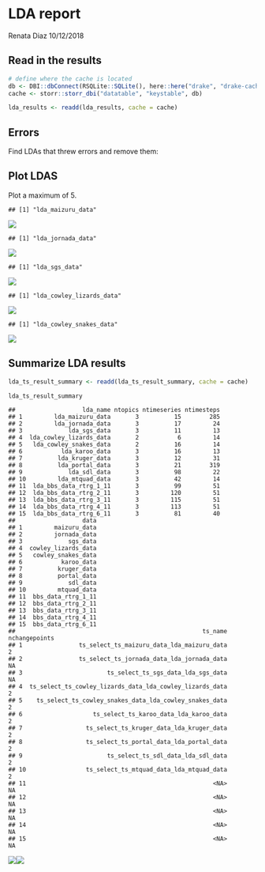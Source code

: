 LDA report
================
Renata Diaz
10/12/2018

Read in the results
-------------------

``` r
# define where the cache is located
db <- DBI::dbConnect(RSQLite::SQLite(), here::here("drake", "drake-cache.sqlite"))
cache <- storr::storr_dbi("datatable", "keystable", db)

lda_results <- readd(lda_results, cache = cache)
```

Errors
------

Find LDAs that threw errors and remove them:

Plot LDAS
---------

Plot a maximum of 5.

    ## [1] "lda_maizuru_data"

![](lda_report_files/figure-markdown_github/plot%20LDA-1.png)

    ## [1] "lda_jornada_data"

![](lda_report_files/figure-markdown_github/plot%20LDA-2.png)

    ## [1] "lda_sgs_data"

![](lda_report_files/figure-markdown_github/plot%20LDA-3.png)

    ## [1] "lda_cowley_lizards_data"

![](lda_report_files/figure-markdown_github/plot%20LDA-4.png)

    ## [1] "lda_cowley_snakes_data"

![](lda_report_files/figure-markdown_github/plot%20LDA-5.png)

Summarize LDA results
---------------------

``` r
lda_ts_result_summary <- readd(lda_ts_result_summary, cache = cache)

lda_ts_result_summary
```

    ##                   lda_name ntopics ntimeseries ntimesteps
    ## 1         lda_maizuru_data       3          15        285
    ## 2         lda_jornada_data       3          17         24
    ## 3             lda_sgs_data       3          11         13
    ## 4  lda_cowley_lizards_data       2           6         14
    ## 5   lda_cowley_snakes_data       2          16         14
    ## 6           lda_karoo_data       3          16         13
    ## 7          lda_kruger_data       3          12         31
    ## 8          lda_portal_data       3          21        319
    ## 9             lda_sdl_data       3          98         22
    ## 10         lda_mtquad_data       3          42         14
    ## 11  lda_bbs_data_rtrg_1_11       3          99         51
    ## 12  lda_bbs_data_rtrg_2_11       3         120         51
    ## 13  lda_bbs_data_rtrg_3_11       3         115         51
    ## 14  lda_bbs_data_rtrg_4_11       3         113         51
    ## 15  lda_bbs_data_rtrg_6_11       3          81         40
    ##                   data
    ## 1         maizuru_data
    ## 2         jornada_data
    ## 3             sgs_data
    ## 4  cowley_lizards_data
    ## 5   cowley_snakes_data
    ## 6           karoo_data
    ## 7          kruger_data
    ## 8          portal_data
    ## 9             sdl_data
    ## 10         mtquad_data
    ## 11  bbs_data_rtrg_1_11
    ## 12  bbs_data_rtrg_2_11
    ## 13  bbs_data_rtrg_3_11
    ## 14  bbs_data_rtrg_4_11
    ## 15  bbs_data_rtrg_6_11
    ##                                                     ts_name nchangepoints
    ## 1                ts_select_ts_maizuru_data_lda_maizuru_data             2
    ## 2                ts_select_ts_jornada_data_lda_jornada_data            NA
    ## 3                        ts_select_ts_sgs_data_lda_sgs_data            NA
    ## 4  ts_select_ts_cowley_lizards_data_lda_cowley_lizards_data             2
    ## 5    ts_select_ts_cowley_snakes_data_lda_cowley_snakes_data             2
    ## 6                    ts_select_ts_karoo_data_lda_karoo_data             2
    ## 7                  ts_select_ts_kruger_data_lda_kruger_data             2
    ## 8                  ts_select_ts_portal_data_lda_portal_data             2
    ## 9                        ts_select_ts_sdl_data_lda_sdl_data             2
    ## 10                 ts_select_ts_mtquad_data_lda_mtquad_data             2
    ## 11                                                     <NA>            NA
    ## 12                                                     <NA>            NA
    ## 13                                                     <NA>            NA
    ## 14                                                     <NA>            NA
    ## 15                                                     <NA>            NA

![](lda_report_files/figure-markdown_github/plot%20lda%20summary-1.png)![](lda_report_files/figure-markdown_github/plot%20lda%20summary-2.png)

